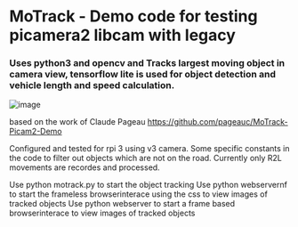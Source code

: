 # MoTrack - Demo code for testing picamera2 libcam with legacy
### Uses python3 and opencv and Tracks largest moving object in camera view,  tensorflow lite is used for object detection and vehicle length and speed calculation.


![image](https://user-images.githubusercontent.com/5960276/231835732-c91f6541-248d-4330-a7e0-f8a21e9920da.png)

based on the work of Claude Pageau   https://github.com/pageauc/MoTrack-Picam2-Demo

Configured and tested for rpi 3 using v3 camera.  Some specific constants in the code to filter out objects which are not on the road. Currently only R2L movements are recordes and processed.

Use python motrack.py to start the object tracking
Use python webservernf to start the frameless browserinterace using the css to view images of tracked objects
Use python webserver to start a frame based browserinterace to view images of tracked objects

